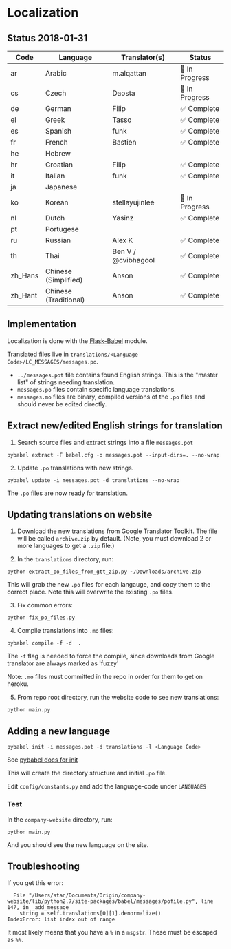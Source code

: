 # Localization

## Status 2018-01-31

| Code | Language | Translator(s) | Status |
| ---- | -------- | ------------- | ------ |
| ar | Arabic | m.alqattan | 🚧 In Progress |
| cs | Czech | Daosta | 🚧 In Progress |
| de | German | Filip | ✅ Complete |
| el | Greek | Tasso | ✅ Complete |
| es | Spanish | funk | ✅ Complete |
| fr | French | Bastien |  ✅ Complete |
| he | Hebrew | | | |
| hr | Croatian | Filip | ✅ Complete |
| it | Italian | funk |  ✅ Complete |
| ja | Japanese | | | |
| ko | Korean | stellayujinlee |  🚧 In Progress |
| nl | Dutch | Yasinz | ✅ Complete |
| pt | Portugese | | | |
| ru | Russian | Alex K | ✅ Complete |
| th | Thai | Ben V / @cvibhagool | ✅ Complete |
| zh_Hans | Chinese (Simplified) | Anson | ✅ Complete |
| zh_Hant | Chinese (Traditional) | Anson | ✅ Complete |

## Implementation

Localization is done with the [Flask-Babel](https://pythonhosted.org/Flask-Babel/) module.

Translated files live in `translations/<Language Code>/LC_MESSAGES/messages.po`.

- `../messages.pot` file contains found English strings. This is the "master list" of strings needing translation.
- `messages.po` files contain specific language translations.
- `messages.mo` files are binary, compiled versions of the `.po` files and should never be edited directly.

## Extract new/edited English strings for translation

1. Search source files and extract strings into a file `messages.pot`

```
pybabel extract -F babel.cfg -o messages.pot --input-dirs=. --no-wrap
```

2. Update `.po` translations with new strings.

```
pybabel update -i messages.pot -d translations --no-wrap
```

The `.po` files are now ready for translation.

## Updating translations on website

1. Download the new translations from Google Translator Toolkit. The file will be called `archive.zip` by default. (Note, you must download 2 or more languages to get a `.zip` file.)

2. In the `translations` directory, run:

```
python extract_po_files_from_gtt_zip.py ~/Downloads/archive.zip
```
This will grab the new `.po` files for each langauge, and copy them to the correct place. Note this will overwrite the existing `.po` files.

3. Fix common errors:

```
python fix_po_files.py
```

4. Compile translations into `.mo` files:

```
pybabel compile -f -d  .
```
The `-f` flag is needed to force the compile, since downloads from Google translator are always marked as 'fuzzy'

Note: `.mo` files must committed in the repo in order for them to get on heroku.

5. From repo root directory, run the website code to see new translations:

```
python main.py
```

## Adding a new language

```
pybabel init -i messages.pot -d translations -l <Language Code>
```
See [pybabel docs for init](http://babel.pocoo.org/en/latest/cmdline.html#init)

This will create the directory structure and initial `.po` file.

Edit `config/constants.py` and add the language-code under `LANGUAGES`

### Test

In the `company-website` directory, run:
```
python main.py
```
And you should see the new language on the site.

## Troubleshooting

If you get this error:
```
  File "/Users/stan/Documents/Origin/company-website/lib/python2.7/site-packages/babel/messages/pofile.py", line 147, in _add_message
    string = self.translations[0][1].denormalize()
IndexError: list index out of range
```
It most likely means that you have a `%` in a `msgstr`. These must be escaped as `%%`.
